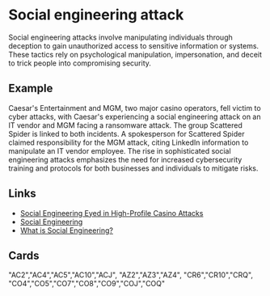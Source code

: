 # Social engineering attack
Social engineering attacks involve manipulating individuals through deception to gain unauthorized access to sensitive information or systems. These tactics rely on psychological manipulation, impersonation, and deceit to trick people into compromising security.

## Example
Caesar's Entertainment and MGM, two major casino operators, fell victim to cyber attacks, with Caesar's experiencing a social engineering attack on an IT vendor and MGM facing a ransomware attack. The group Scattered Spider is linked to both incidents. A spokesperson for Scattered Spider claimed responsibility for the MGM attack, citing LinkedIn information to manipulate an IT vendor employee. The rise in sophisticated social engineering attacks emphasizes the need for increased cybersecurity training and protocols for both businesses and individuals to mitigate risks.

## Links
- [Social Engineering Eyed in High-Profile Casino Attacks](https://www.finextra.com/blogposting/24927/social-engineering-eyed-in-high-profile-casino-attacks)
- [Social Engineering](https://www.tripwire.com/state-of-security/5-social-engineering-attacks-to-watch-out-for#:~:text=Commonly%2C%20social%20engineering%20involves%20email,or%20open%20a%20malicious%20file.%22)
- [What is Social Engineering?](https://www.imperva.com/learn/application-security/social-engineering-attack/)

## Cards
"AC2","AC4","AC5","AC10","ACJ",
"AZ2","AZ3","AZ4",
"CR6","CR10","CRQ",
"CO4","CO5","CO7","CO8","CO9","COJ","COQ"
